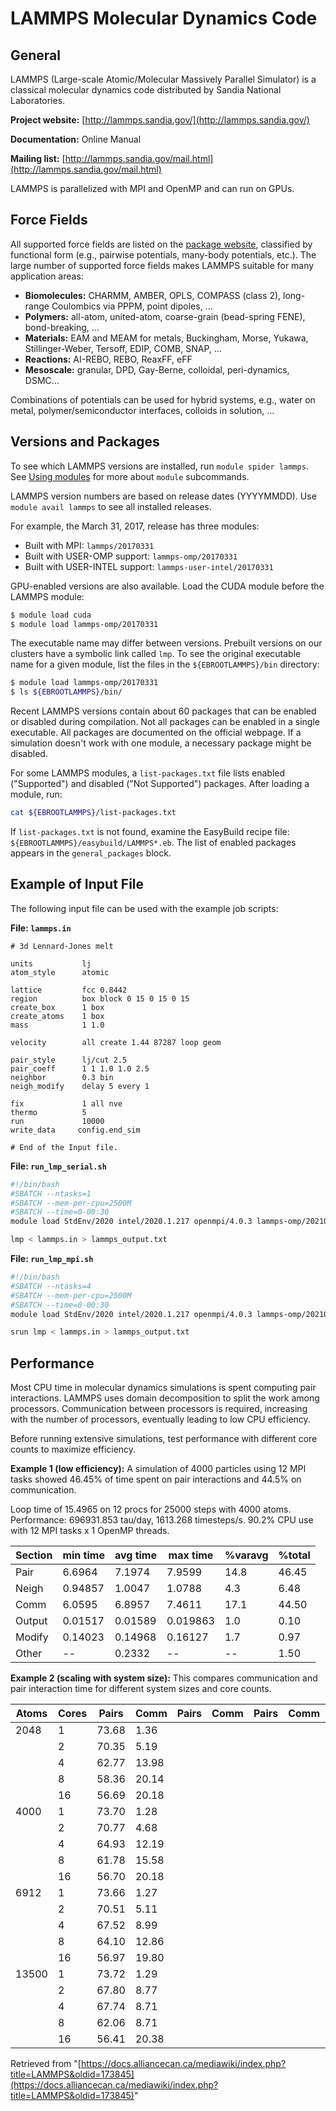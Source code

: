 # LAMMPS Molecular Dynamics Code

## General

LAMMPS (Large-scale Atomic/Molecular Massively Parallel Simulator) is a classical molecular dynamics code distributed by Sandia National Laboratories.

**Project website:** [http://lammps.sandia.gov/](http://lammps.sandia.gov/)

**Documentation:** Online Manual

**Mailing list:** [http://lammps.sandia.gov/mail.html](http://lammps.sandia.gov/mail.html)

LAMMPS is parallelized with MPI and OpenMP and can run on GPUs.


## Force Fields

All supported force fields are listed on the [package website](http://lammps.sandia.gov/), classified by functional form (e.g., pairwise potentials, many-body potentials, etc.).  The large number of supported force fields makes LAMMPS suitable for many application areas:

*   **Biomolecules:** CHARMM, AMBER, OPLS, COMPASS (class 2), long-range Coulombics via PPPM, point dipoles, ...
*   **Polymers:** all-atom, united-atom, coarse-grain (bead-spring FENE), bond-breaking, …
*   **Materials:** EAM and MEAM for metals, Buckingham, Morse, Yukawa, Stillinger-Weber, Tersoff, EDIP, COMB, SNAP, ...
*   **Reactions:** AI-REBO, REBO, ReaxFF, eFF
*   **Mesoscale:** granular, DPD, Gay-Berne, colloidal, peri-dynamics, DSMC...

Combinations of potentials can be used for hybrid systems, e.g., water on metal, polymer/semiconductor interfaces, colloids in solution, ...


## Versions and Packages

To see which LAMMPS versions are installed, run `module spider lammps`.  See [Using modules](link-to-using-modules-page-if-available) for more about `module` subcommands.

LAMMPS version numbers are based on release dates (YYYYMMDD). Use `module avail lammps` to see all installed releases.

For example, the March 31, 2017, release has three modules:

*   Built with MPI: `lammps/20170331`
*   Built with USER-OMP support: `lammps-omp/20170331`
*   Built with USER-INTEL support: `lammps-user-intel/20170331`

GPU-enabled versions are also available. Load the CUDA module before the LAMMPS module:

```bash
$ module load cuda
$ module load lammps-omp/20170331
```

The executable name may differ between versions.  Prebuilt versions on our clusters have a symbolic link called `lmp`.  To see the original executable name for a given module, list the files in the `${EBROOTLAMMPS}/bin` directory:

```bash
$ module load lammps-omp/20170331
$ ls ${EBROOTLAMMPS}/bin/
```

Recent LAMMPS versions contain about 60 packages that can be enabled or disabled during compilation. Not all packages can be enabled in a single executable. All packages are documented on the official webpage.  If a simulation doesn't work with one module, a necessary package might be disabled.

For some LAMMPS modules, a `list-packages.txt` file lists enabled ("Supported") and disabled ("Not Supported") packages. After loading a module, run:

```bash
cat ${EBROOTLAMMPS}/list-packages.txt
```

If `list-packages.txt` is not found, examine the EasyBuild recipe file: `${EBROOTLAMMPS}/easybuild/LAMMPS*.eb`. The list of enabled packages appears in the `general_packages` block.


## Example of Input File

The following input file can be used with the example job scripts:

**File: `lammps.in`**

```
# 3d Lennard-Jones melt

units           lj
atom_style      atomic

lattice         fcc 0.8442
region          box block 0 15 0 15 0 15
create_box      1 box
create_atoms    1 box
mass            1 1.0

velocity        all create 1.44 87287 loop geom

pair_style      lj/cut 2.5
pair_coeff      1 1 1.0 1.0 2.5
neighbor        0.3 bin
neigh_modify    delay 5 every 1

fix             1 all nve
thermo          5
run             10000
write_data     config.end_sim

# End of the Input file.
```

**File: `run_lmp_serial.sh`**

```bash
#!/bin/bash
#SBATCH --ntasks=1
#SBATCH --mem-per-cpu=2500M
#SBATCH --time=0-00:30
module load StdEnv/2020 intel/2020.1.217 openmpi/4.0.3 lammps-omp/20210929

lmp < lammps.in > lammps_output.txt
```

**File: `run_lmp_mpi.sh`**

```bash
#!/bin/bash
#SBATCH --ntasks=4
#SBATCH --mem-per-cpu=2500M
#SBATCH --time=0-00:30
module load StdEnv/2020 intel/2020.1.217 openmpi/4.0.3 lammps-omp/20210929

srun lmp < lammps.in > lammps_output.txt
```


## Performance

Most CPU time in molecular dynamics simulations is spent computing pair interactions. LAMMPS uses domain decomposition to split the work among processors. Communication between processors is required, increasing with the number of processors, eventually leading to low CPU efficiency.

Before running extensive simulations, test performance with different core counts to maximize efficiency.

**Example 1 (low efficiency):**  A simulation of 4000 particles using 12 MPI tasks showed 46.45% of time spent on pair interactions and 44.5% on communication.

Loop time of 15.4965 on 12 procs for 25000 steps with 4000 atoms.
Performance: 696931.853 tau/day, 1613.268 timesteps/s.
90.2% CPU use with 12 MPI tasks x 1 OpenMP threads.

| Section | min time | avg time | max time | %varavg | %total |
|---|---|---|---|---|---|
| Pair | 6.6964 | 7.1974 | 7.9599 | 14.8 | 46.45 |
| Neigh | 0.94857 | 1.0047 | 1.0788 | 4.3 | 6.48 |
| Comm | 6.0595 | 6.8957 | 7.4611 | 17.1 | 44.50 |
| Output | 0.01517 | 0.01589 | 0.019863 | 1.0 | 0.10 |
| Modify | 0.14023 | 0.14968 | 0.16127 | 1.7 | 0.97 |
| Other | -- | 0.2332 | -- | -- | 1.50 |


**Example 2 (scaling with system size):**  This compares communication and pair interaction time for different system sizes and core counts.

| Atoms | Cores | Pairs | Comm | Pairs | Comm | Pairs | Comm | Pairs | Comm |
|---|---|---|---|---|---|---|---|---|---|
| 2048 | 1 | 73.68 | 1.36 |  |  |  |  |  |  |
|  | 2 | 70.35 | 5.19 |  |  |  |  |  |  |
|  | 4 | 62.77 | 13.98 |  |  |  |  |  |  |
|  | 8 | 58.36 | 20.14 |  |  |  |  |  |  |
|  | 16 | 56.69 | 20.18 |  |  |  |  |  |  |
| 4000 | 1 | 73.70 | 1.28 |  |  |  |  |  |  |
|  | 2 | 70.77 | 4.68 |  |  |  |  |  |  |
|  | 4 | 64.93 | 12.19 |  |  |  |  |  |  |
|  | 8 | 61.78 | 15.58 |  |  |  |  |  |  |
|  | 16 | 56.70 | 20.18 |  |  |  |  |  |  |
| 6912 | 1 | 73.66 | 1.27 |  |  |  |  |  |  |
|  | 2 | 70.51 | 5.11 |  |  |  |  |  |  |
|  | 4 | 67.52 | 8.99 |  |  |  |  |  |  |
|  | 8 | 64.10 | 12.86 |  |  |  |  |  |  |
|  | 16 | 56.97 | 19.80 |  |  |  |  |  |  |
| 13500 | 1 | 73.72 | 1.29 |  |  |  |  |  |  |
|  | 2 | 67.80 | 8.77 |  |  |  |  |  |  |
|  | 4 | 67.74 | 8.71 |  |  |  |  |  |  |
|  | 8 | 62.06 | 8.71 |  |  |  |  |  |  |
|  | 16 | 56.41 | 20.38 |  |  |  |  |  |  |


Retrieved from "[https://docs.alliancecan.ca/mediawiki/index.php?title=LAMMPS&oldid=173845](https://docs.alliancecan.ca/mediawiki/index.php?title=LAMMPS&oldid=173845)"
